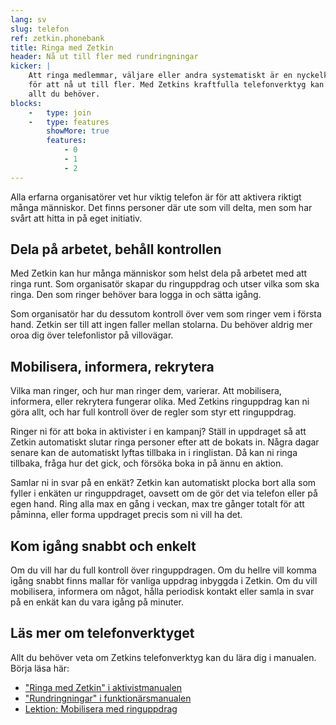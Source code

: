 ```yaml
---
lang: sv
slug: telefon
ref: zetkin.phonebank
title: Ringa med Zetkin
header: Nå ut till fler med rundringningar
kicker: |
    Att ringa medlemmar, väljare eller andra systematiskt är en nyckelkomponent
    för att nå ut till fler. Med Zetkins kraftfulla telefonverktyg kan du göra
    allt du behöver.
blocks:
    -   type: join
    -   type: features
        showMore: true
        features:
            - 0
            - 1
            - 2
---
```


Alla erfarna organisatörer vet hur viktig telefon är för att aktivera riktigt
många människor. Det finns personer där ute som vill delta, men som har svårt
att hitta in på eget initiativ.

## Dela på arbetet, behåll kontrollen
Med Zetkin kan hur många människor som helst dela på arbetet med att ringa
runt. Som organisatör skapar du ringuppdrag och utser vilka som ska ringa.
Den som ringer behöver bara logga in och sätta igång.

Som organisatör har du dessutom kontroll över vem som ringer vem i första hand.
Zetkin ser till att ingen faller mellan stolarna. Du behöver aldrig mer oroa
dig över telefonlistor på villovägar.

## Mobilisera, informera, rekrytera
Vilka man ringer, och hur man ringer dem, varierar. Att mobilisera, informera,
eller rekrytera fungerar olika. Med Zetkins ringuppdrag kan ni göra allt, och
har full kontroll över de regler som styr ett ringuppdrag.

Ringer ni för att boka in aktivister i en kampanj? Ställ in uppdraget så att
Zetkin automatiskt slutar ringa personer efter att de bokats in. Några dagar
senare kan de automatiskt lyftas tillbaka in i ringlistan. Då kan ni ringa
tillbaka, fråga hur det gick, och försöka boka in på ännu en aktion.

Samlar ni in svar på en enkät? Zetkin kan automatiskt plocka bort alla som
fyller i enkäten ur ringuppdraget, oavsett om de gör det via telefon eller
på egen hand. Ring alla max en gång i veckan, max tre gånger totalt för att
påminna, eller forma uppdraget precis som ni vill ha det.

## Kom igång snabbt och enkelt
Om du vill har du full kontroll över ringuppdragen. Om du hellre vill komma
igång snabbt finns mallar för vanliga uppdrag inbyggda i Zetkin. Om du vill
mobilisera, informera om något, hålla periodisk kontakt eller samla in svar
på en enkät kan du vara igång på minuter.

## Läs mer om telefonverktyget
Allt du behöver veta om Zetkins telefonverktyg kan du lära dig i manualen.
Börja läsa här:

* ["Ringa med Zetkin" i aktivistmanualen](http://manual.zetkin.org/sv/for-aktivister/ringa-med-zetkin)
* ["Rundringningar" i funktionärsmanualen](http://manual.zetkin.org/sv/for-funktionarer/phone-banking)
* [Lektion: Mobilisera med ringuppdrag](http://manual.zetkin.org/sv/for-funktionarer/lektioner/mobilisera-med-ringuppdrag)
